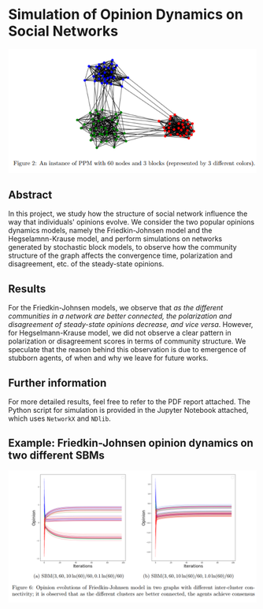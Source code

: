 # Simulation of Opinion Dynamics on Social Networks

![SBM](figures/sbm.png)

## Abstract
In this project, we study how the structure of social network influence the way that individuals' opinions evolve. We consider the two popular opinions dynamics models, namely the Friedkin-Johnsen model and the Hegselamnn-Krause model, and perform simulations on networks generated by stochastic block models, to observe how the community structure of the graph affects the convergence time, polarization and disagreement, etc. of the steady-state opinions.

## Results
For the Friedkin-Johnsen models, we observe that _as the different communities in a network are better connected, the polarization and disagreement of steady-state opinions decrease, and vice versa_. However, for Hegselmann-Krause model, we did not observe a clear pattern in polarization or disagreement scores in terms of community structure. We speculate that the reason behind this observation is due to emergence of stubborn agents, of when and why we leave for future works.

## Further information
For more detailed results, feel free to refer to the PDF report attached. The Python script for simulation is provided in the Jupyter Notebook attached, which uses `NetworkX` and `NDlib`.

## Example: Friedkin-Johnsen opinion dynamics on two different SBMs
![FJ_SBM](figures/fj_sbm.png)
